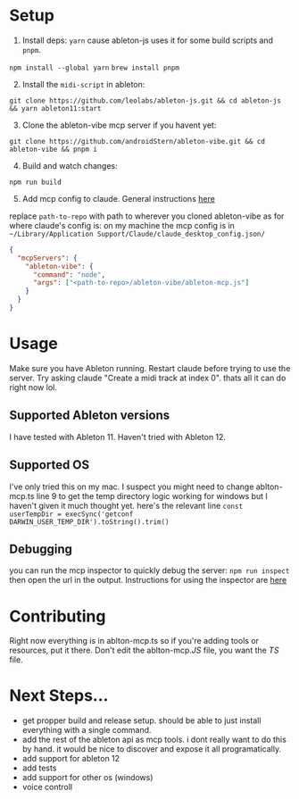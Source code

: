# Setup

1. Install deps: `yarn` cause ableton-js uses it for some build scripts and `pnpm`.

`npm install --global yarn`
`brew install pnpm`

2. Install the `midi-script` in ableton:

`git clone https://github.com/leolabs/ableton-js.git && cd ableton-js && yarn ableton11:start`

3. Clone the ableton-vibe mcp server if you havent yet:

`git clone https://github.com/androidStern/ableton-vibe.git && cd ableton-vibe && pnpm i`

4. Build and watch changes:

`npm run build`

5. Add mcp config to claude. General instructions [here](https://modelcontextprotocol.io/quickstart/user)

replace `path-to-repo` with path to wherever you cloned ableton-vibe
as for where claude's config is: on my machine the mcp config is in `~/Library/Application Support/Claude/claude_desktop_config.json/`

```json
{
  "mcpServers": {
    "ableton-vibe": {
      "command": "node",
      "args": ["<path-to-repo>/ableton-vibe/ableton-mcp.js"]
    }
  }
}
```

# Usage

Make sure you have Ableton running.
Restart claude before trying to use the server.
Try asking claude "Create a midi track at index 0". thats all it can do right now lol.

## Supported Ableton versions

I have tested with Ableton 11. Haven't tried with Ableton 12.

## Supported OS

I've only tried this on my mac. I suspect you might need to change ablton-mcp.ts line 9 to get the temp directory logic working for windows but I haven't given it much thought yet. here's the relevant line `const userTempDir = execSync('getconf DARWIN_USER_TEMP_DIR').toString().trim()`

## Debugging

you can run the mcp inspector to quickly debug the server: `npm run inspect` then open the url in the output. Instructions for using the inspector are [here](https://modelcontextprotocol.io/docs/tools/inspector)

# Contributing

Right now everything is in ablton-mcp.ts so if you're adding tools or resources, put it there.
Don't edit the ablton-mcp._JS_ file, you want the _TS_ file.

# Next Steps...

- get propper build and release setup. should be able to just install everything with a single command.
- add the rest of the ableton api as mcp tools. i dont really want to do this by hand. it would be nice to discover and expose it all programatically.
- add support for ableton 12
- add tests
- add support for other os (windows)
- voice controll
